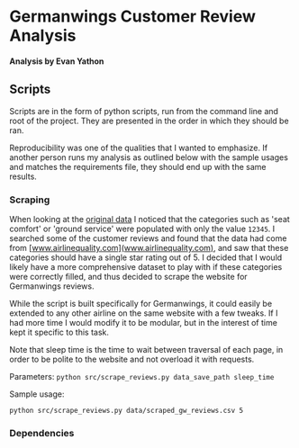 # Germanwings Customer Review Analysis
#### Analysis by Evan Yathon



## Scripts

Scripts are in the form of python scripts, run from the command line and root of the project.  They are presented in the order in which they should be ran.

Reproducibility was one of the qualities that I wanted to emphasize.  If another person runs my analysis as outlined below with the sample usages and matches the requirements file, they should end up with the same results.

### Scraping

When looking at the [original data](data/given_4U_reviews.txt) I noticed that the categories such as 'seat comfort' or 'ground service' were populated with only the value `12345`.  I searched some of the customer reviews and found that the data had come from [www.airlinequality.com](www.airlinequality.com), and saw that these categories should have a single star rating out of 5.  I decided that I would likely have a more comprehensive dataset to play with if these categories were correctly filled, and thus decided to scrape the website for Germanwings reviews.

While the script is built specifically for Germanwings, it could easily be extended to any other airline on the same website with a few tweaks.  If I had more time I would modify it to be modular, but in the interest of time kept it specific to this task.

Note that sleep time is the time to wait between traversal of each page, in order to be polite to the website and not overload it with requests.

Parameters:
`python src/scrape_reviews.py data_save_path sleep_time`

Sample usage:

```
python src/scrape_reviews.py data/scraped_gw_reviews.csv 5
```

### Dependencies
